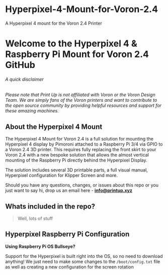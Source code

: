 # Hyperpixel-4-Mount-for-Voron-2.4
A Hyperpixel 4 mount for the Voron 2.4 Printer

# Welcome to the Hyperpixel 4 & Raspberry Pi Mount for Voron 2.4 GitHub</h1>

###### A quick disclaimer
*Please note that Print Up is not affiliated with Voron or the Voron Design Team. We are simply fans of the Voron printers and want to contribute to the open source community by providing helpful resources and support for these amazing machines.*

## About the Hyperpixel 4 Mount</h2>

The Hyperpixel 4 Mount for Voron 2.4 is a full solution for mounting the Hyperpixel 4 display by Pimoroni attached to a Raspberry Pi 3/4 via GPIO to a Voron 2.4 3D printer. This requires fully replacing the front skirt to your Voron 2.4 with a new bespoke solution that allows the almost vertical mounting of the Raspberry Pi directly behind the Hyperpixel Display.

The solution includes several 3D printable parts, a full visual manual, Hyperpixel configuration for Klipper Screen and more.

Should you have any questions, changes, or issues about this repo or you just want to say hi, drop us an email here - **info@printup.xyz**

## Whats included in the repo?</h2>
>Well, lots of stuff

## Hyperpixel Raspberry Pi Configuration

**Using Raspberry Pi OS Bullseye?**

Support for the Hyperpixel is built right into the OS, so no need to download anything! We just need to make some changes to the `/boot/config.txt` file as well as creating a new configuration for the screen rotation
